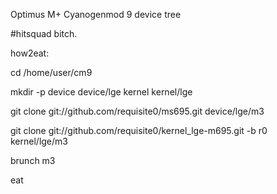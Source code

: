Optimus M+ Cyanogenmod 9 device tree

\#hitsquad bitch.

how2eat:

cd /home/user/cm9

mkdir -p device device/lge kernel kernel/lge

git clone git://github.com/requisite0/ms695.git device/lge/m3

git clone git://github.com/requisite0/kernel_lge-m695.git -b r0 kernel/lge/m3

brunch m3

eat
